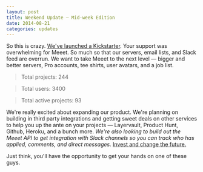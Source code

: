 ```yaml
---
layout: post
title: Weekend Update — Mid-week Edition
date: 2014-08-21
categories: updates
---
```


So this is crazy. [We've launched a Kickstarter](https://www.kickstarter.com/projects/meeet/meeet-co-finish-your-side-projects-find-your-next). Your support was overwhelming for Meeet. So much so that our servers, email lists, and Slack feed are overrun. We want to take Meeet to the next level — bigger and better servers, Pro accounts, tee shirts, user avatars, and a job list. 

> Total projects: 244

> Total users: 3400

> Total active projects: 93


We're really excited about expanding our product. We're planning on building in third party integrations and getting sweet deals on other services to help you up the ante on your projects — Layervault, Product Hunt, Github, Heroku, and a bunch more. _We're also looking to build out the Meeet API to get integration with Slack channels so you can track who has applied, comments, and direct messages._ [Invest and change the future.](https://www.kickstarter.com/projects/meeet/meeet-co-finish-your-side-projects-find-your-next)

Just think, you'll have the opportunity to get your hands on one of these guys.
<br>

<img src="{{ site.url }}{{ site.images_url}}ticket-sticker.png" alt="">



